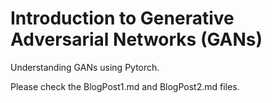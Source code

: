 # Introduction to Generative Adversarial Networks (GANs)

Understanding GANs using Pytorch.

Please check the BlogPost1.md and BlogPost2.md files.
